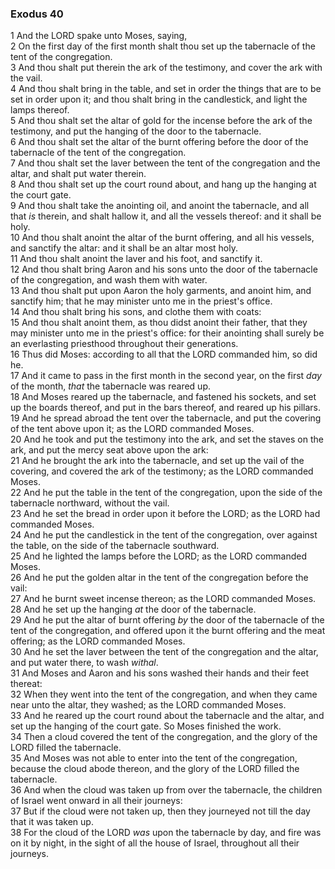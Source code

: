 ### Exodus 40

1 And the LORD spake unto Moses, saying,  
2 On the first day of the first month shalt thou set up the tabernacle of the tent of the congregation.  
3 And thou shalt put therein the ark of the testimony, and cover the ark with the vail.  
4 And thou shalt bring in the table, and set in order the things that are to be set in order upon it; and thou shalt bring in the candlestick, and light the lamps thereof.  
5 And thou shalt set the altar of gold for the incense before the ark of the testimony, and put the hanging of the door to the tabernacle.  
6 And thou shalt set the altar of the burnt offering before the door of the tabernacle of the tent of the congregation.  
7 And thou shalt set the laver between the tent of the congregation and the altar, and shalt put water therein.  
8 And thou shalt set up the court round about, and hang up the hanging at the court gate.  
9 And thou shalt take the anointing oil, and anoint the tabernacle, and all that *is* therein, and shalt hallow it, and all the vessels thereof: and it shall be holy.  
10 And thou shalt anoint the altar of the burnt offering, and all his vessels, and sanctify the altar: and it shall be an altar most holy.  
11 And thou shalt anoint the laver and his foot, and sanctify it.  
12 And thou shalt bring Aaron and his sons unto the door of the tabernacle of the congregation, and wash them with water.  
13 And thou shalt put upon Aaron the holy garments, and anoint him, and sanctify him; that he may minister unto me in the priest's office.  
14 And thou shalt bring his sons, and clothe them with coats:  
15 And thou shalt anoint them, as thou didst anoint their father, that they may minister unto me in the priest's office: for their anointing shall surely be an everlasting priesthood throughout their generations.  
16 Thus did Moses: according to all that the LORD commanded him, so did he.  
17 And it came to pass in the first month in the second year, on the first *day* of the month, *that* the tabernacle was reared up.  
18 And Moses reared up the tabernacle, and fastened his sockets, and set up the boards thereof, and put in the bars thereof, and reared up his pillars.  
19 And he spread abroad the tent over the tabernacle, and put the covering of the tent above upon it; as the LORD commanded Moses.  
20 And he took and put the testimony into the ark, and set the staves on the ark, and put the mercy seat above upon the ark:  
21 And he brought the ark into the tabernacle, and set up the vail of the covering, and covered the ark of the testimony; as the LORD commanded Moses.  
22 And he put the table in the tent of the congregation, upon the side of the tabernacle northward, without the vail.  
23 And he set the bread in order upon it before the LORD; as the LORD had commanded Moses.  
24 And he put the candlestick in the tent of the congregation, over against the table, on the side of the tabernacle southward.  
25 And he lighted the lamps before the LORD; as the LORD commanded Moses.  
26 And he put the golden altar in the tent of the congregation before the vail:  
27 And he burnt sweet incense thereon; as the LORD commanded Moses.  
28 And he set up the hanging *at* the door of the tabernacle.  
29 And he put the altar of burnt offering *by* the door of the tabernacle of the tent of the congregation, and offered upon it the burnt offering and the meat offering; as the LORD commanded Moses.  
30 And he set the laver between the tent of the congregation and the altar, and put water there, to wash *withal*.  
31 And Moses and Aaron and his sons washed their hands and their feet thereat:  
32 When they went into the tent of the congregation, and when they came near unto the altar, they washed; as the LORD commanded Moses.  
33 And he reared up the court round about the tabernacle and the altar, and set up the hanging of the court gate. So Moses finished the work.  
34 Then a cloud covered the tent of the congregation, and the glory of the LORD filled the tabernacle.  
35 And Moses was not able to enter into the tent of the congregation, because the cloud abode thereon, and the glory of the LORD filled the tabernacle.  
36 And when the cloud was taken up from over the tabernacle, the children of Israel went onward in all their journeys:  
37 But if the cloud were not taken up, then they journeyed not till the day that it was taken up.  
38 For the cloud of the LORD *was* upon the tabernacle by day, and fire was on it by night, in the sight of all the house of Israel, throughout all their journeys.  

